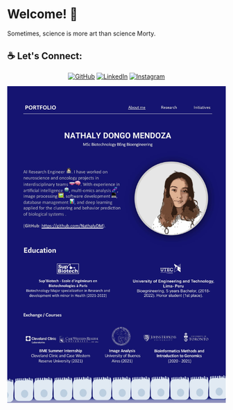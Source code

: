 
# Welcome! 👋
Sometimes, science is more art than science Morty. 

<h2>☕ Let's Connect: </h2>
<p align="center">
	<a href="https://github.com/NathalyDM"><img src="https://img.icons8.com/bubbles/50/000000/github.png" alt="GitHub"/></a>
	<a href="https://www.linkedin.com/in/nathaly-dongo-mendoza/"><img src="https://img.icons8.com/bubbles/50/000000/linkedin.png" alt="LinkedIn"/></a>
	<a href="https://www.instagram.com/nath.biohack/"><img src="https://img.icons8.com/bubbles/50/000000/instagram.png" alt="Instagram"/></a>
</p>

<img src=Portfolio/Portfolio-1.jpg>



